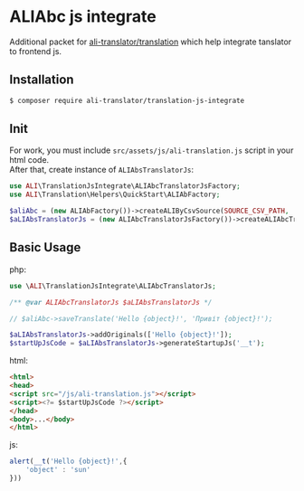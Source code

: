 # ALIAbc js integrate


Additional packet for [ali-translator/translation](https://github.com/ali-translator/translation) which help integrate tanslator to frontend js.


## Installation

```bash
$ composer require ali-translator/translation-js-integrate
```

## Init

For work, you must include `src/assets/js/ali-translation.js` script in your html code.<br>
After that, create instance of `ALIAbsTranslatorJs`:
```php
use ALI\TranslationJsIntegrate\ALIAbcTranslatorJsFactory;
use ALI\Translation\Helpers\QuickStart\ALIAbFactory;

$aliAbc = (new ALIAbFactory())->createALIByCsvSource(SOURCE_CSV_PATH, 'en', 'ua');
$aLIAbsTranslatorJs = (new ALIAbcTranslatorJsFactory())->createALIAbcTranslatorJs($aliAbc);
```   

## Basic Usage
php:
```php
use \ALI\TranslationJsIntegrate\ALIAbcTranslatorJs;

/** @var ALIAbcTranslatorJs $aLIAbsTranslatorJs */

// $aliAbc->saveTranslate('Hello {object}!', 'Привіт {object}!');

$aLIAbsTranslatorJs->addOriginals(['Hello {object}!']);
$startUpJsCode = $aLIAbsTranslatorJs->generateStartupJs('__t');
```
html:
```html
<html>
<head>
<script src="/js/ali-translation.js"></script>
<script><?= $startUpJsCode ?></script>
</head>
<body>...</body>
</html>
```
js:
```js
alert(__t('Hello {object}!',{
    'object' : 'sun'
}))
```
